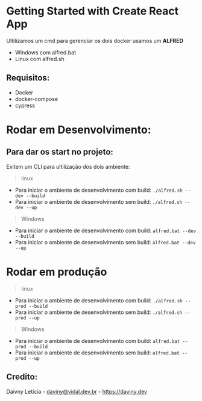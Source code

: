 # Getting Started with Create React App

Ultilizamos um cmd para gerenciar os dois docker usamos um **ALFRED**

- Windows com alfred.bat
- Linux com alfred.sh


## Requisitos:

- Docker
- docker-compose
- cypress


# Rodar em Desenvolvimento:
## Para dar os start no projeto:

Exitem um CLI para ultilização dos dois ambiente:

> linux
- Para iniciar o ambiente de desenvolvimento com build: `./alfred.sh --dev --build`
- Para iniciar o ambiente de desenvolvimento sem build: `./alfred.sh --dev --up`

> Windows
- Para iniciar o ambiente de desenvolvimento com build: `alfred.bat --dev --build`
- Para iniciar o ambiente de desenvolvimento sem build: `alfred.bat --dev --up`
# Rodar em produção

> linux
- Para iniciar o ambiente de desenvolvimento com build: `./alfred.sh --prod --build`
- Para iniciar o ambiente de desenvolvimento sem build: `./alfred.sh --prod --up`

> Windows
- Para iniciar o ambiente de desenvolvimento com build: `alfred.bat --prod --build`
- Para iniciar o ambiente de desenvolvimento sem build: `alfred.bat --prod --up`


## Credito:

 Daivny Letícia 
    - daviny@vidal.dev.br
    - https://daviny.dev